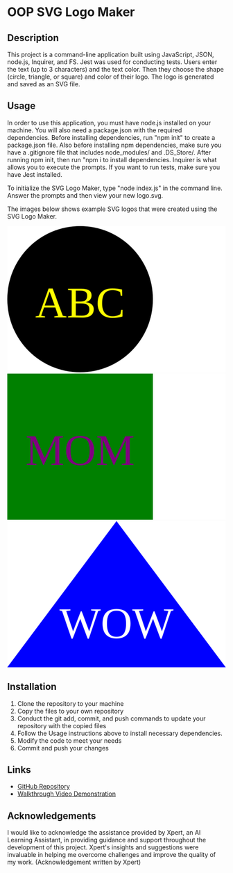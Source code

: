 # OOP SVG Logo Maker

## Description
This project is a command-line application built using JavaScript, JSON, node.js, Inquirer, and FS. Jest was used for conducting tests. Users enter the text (up to 3 characters) and the text color. Then they choose the shape (circle, triangle, or square) and color of their logo. The logo is generated and saved as an SVG file. 

## Usage
In order to use this application, you must have node.js installed on your machine. You will also need a package.json with the required dependencies. Before installing dependencies, run "npm init" to create a package.json file. Also before installing npm dependencies, make sure you have a .gitignore file that includes node_modules/ and .DS_Store/. After running npm init, then run "npm i to install dependencies. Inquirer is what allows you to execute the prompts. If you want to run tests, make sure you have Jest installed.

To initialize the SVG Logo Maker, type "node index.js" in the command line. Answer the prompts and then view your new logo.svg. 

The images below shows example SVG logos that were created using the SVG Logo Maker.

![SVG Cirle Logo Example](./examples/circle.svg)
![SVG Square Logo Example](./examples/square.svg)
![SVG Triangle Logo Example](./examples/triangle.svg)

## Installation
1. Clone the repository to your machine
2. Copy the files to your own repository
3. Conduct the git add, commit, and push commands to update your repository with the copied files
4. Follow the Usage instructions above to install necessary dependencies.
5. Modify the code to meet your needs
6. Commit and push your changes


## Links
- [GitHub Repository](https://github.com/hwoolford/oop-svg-logo-maker) 
- [Walkthrough Video Demonstration](https://drive.google.com/file/d/1EN81rEKrUeGDG52KrmZu0edPrdpIha2K/view?usp=sharing)

## Acknowledgements
I would like to acknowledge the assistance provided by Xpert, an AI Learning Assistant, in providing guidance and support throughout the development of this project. Xpert's insights and suggestions were invaluable in helping me overcome challenges and improve the quality of my work. (Acknowledgement written by Xpert)